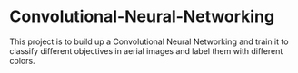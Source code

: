 # Convolutional-Neural-Networking
This project is to build up a Convolutional Neural Networking and train it to classify different objectives in aerial images and label them with different colors.
